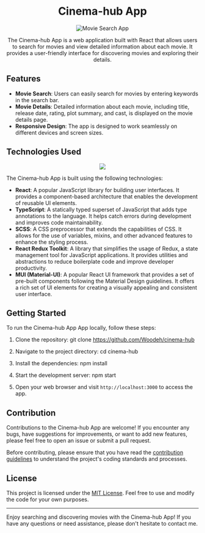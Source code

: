 <h1 align="center">Cinema-hub App</h1>

<p align="center">
  <img src="app_screenshot.png" alt="Movie Search App" />
</p>

<p align="center">The Cinema-hub App is a web application built with React that allows users to search for movies and view detailed information about each movie. It provides a user-friendly interface for discovering movies and exploring their details.</p>

## Features

- **Movie Search**: Users can easily search for movies by entering keywords in the search bar.
- **Movie Details**: Detailed information about each movie, including title, release date, rating, plot summary, and cast, is displayed on the movie details page.
- **Responsive Design**: The app is designed to work seamlessly on different devices and screen sizes.

## Technologies Used

<p align="center">
  <a href="https://skillicons.dev">
    <img src="https://skillicons.dev/icons?i=react,ts,scss,redux,mui" />
  </a>
</p>

The Cinema-hub App is built using the following technologies:

- **React**: A popular JavaScript library for building user interfaces. It provides a component-based architecture that enables the development of reusable UI elements.
- **TypeScript**: A statically typed superset of JavaScript that adds type annotations to the language. It helps catch errors during development and improves code maintainability.
- **SCSS**: A CSS preprocessor that extends the capabilities of CSS. It allows for the use of variables, mixins, and other advanced features to enhance the styling process.
- **React Redux Toolkit**: A library that simplifies the usage of Redux, a state management tool for JavaScript applications. It provides utilities and abstractions to reduce boilerplate code and improve developer productivity.
- **MUI (Material-UI)**: A popular React UI framework that provides a set of pre-built components following the Material Design guidelines. It offers a rich set of UI elements for creating a visually appealing and consistent user interface.

## Getting Started

To run the Cinema-hub App App locally, follow these steps:

1. Clone the repository:
git clone https://github.com/Woodeh/cinema-hub

2. Navigate to the project directory:
cd cinema-hub

3. Install the dependencies:
npm install

4. Start the development server:
npm start

5. Open your web browser and visit `http://localhost:3000` to access the app.

## Contribution

Contributions to the Cinema-hub App are welcome! If you encounter any bugs, have suggestions for improvements, or want to add new features, please feel free to open an issue or submit a pull request.

Before contributing, please ensure that you have read the [contribution guidelines](CONTRIBUTING.md) to understand the project's coding standards and processes.

## License

This project is licensed under the [MIT License](LICENSE). Feel free to use and modify the code for your own purposes.

---

Enjoy searching and discovering movies with the Cinema-hub App! If you have any questions or need assistance, please don't hesitate to contact me.
